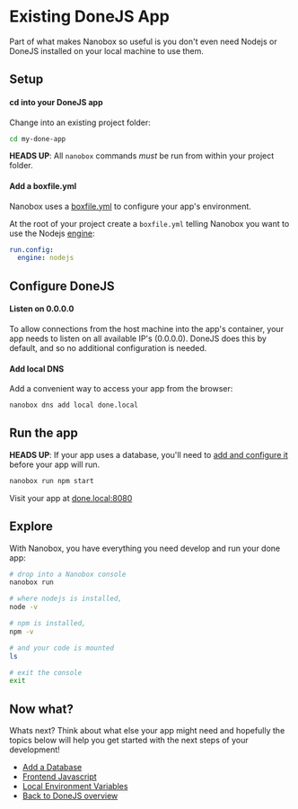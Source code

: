 # Existing DoneJS App
Part of what makes Nanobox so useful is you don't even need Nodejs or DoneJS installed on your local machine to use them.

## Setup

#### cd into your DoneJS app
Change into an existing project folder:

```bash
cd my-done-app
```

**HEADS UP**: All `nanobox` commands *must* be run from within your project folder.

#### Add a boxfile.yml
Nanobox uses a <a href="https://docs.nanobox.io/boxfile/" target="\_blank">boxfile.yml</a> to configure your app's environment.

At the root of your project create a `boxfile.yml` telling Nanobox you want to use the Nodejs <a href="https://docs.nanobox.io/engines/" target="\_blank">engine</a>:

```yaml
run.config:
  engine: nodejs
```

## Configure DoneJS

#### Listen on 0.0.0.0
To allow connections from the host machine into the app's container, your app needs to listen on all available IP's (0.0.0.0). DoneJS does this by default, and so no additional configuration is needed.

#### Add local DNS
Add a convenient way to access your app from the browser:

```bash
nanobox dns add local done.local
```

## Run the app
**HEADS UP**: If your app uses a database, you'll need to [add and configure it](/nodejs/done/add-a-database) before your app will run.

```bash
nanobox run npm start
```

Visit your app at <a href="http://done.local:8080" target="\_blank">done.local:8080</a>

## Explore
With Nanobox, you have everything you need develop and run your done app:

```bash
# drop into a Nanobox console
nanobox run

# where nodejs is installed,
node -v

# npm is installed,
npm -v

# and your code is mounted
ls

# exit the console
exit
```

## Now what?
Whats next? Think about what else your app might need and hopefully the topics below will help you get started with the next steps of your development!

* [Add a Database](/nodejs/done/add-a-database)
* [Frontend Javascript](/nodejs/done/frontend-javascript)
* [Local Environment Variables](/nodejs/done/local-evars)
* [Back to DoneJS overview](/nodejs/done)
